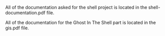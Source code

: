 All of the documentation asked for the shell project is located in the shell-documentation.pdf file.

All of the documentation for the Ghost In The Shell part is located in the gis.pdf file.
